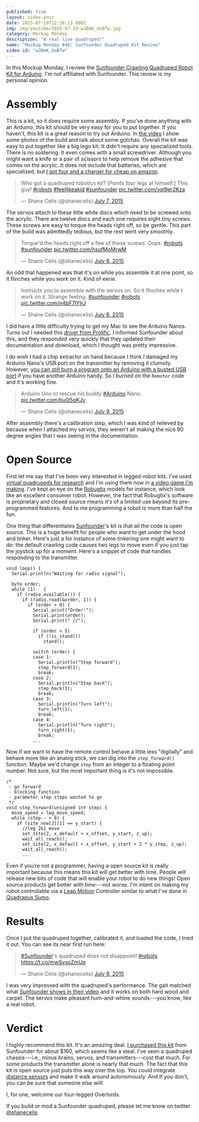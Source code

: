 ```yaml
---
published: true
layout: video-post
date: 2015-07-19T22:38:13.000Z
img: img/youtube/2015-07-19-wJBmK_GoBTw.jpg
category: Mockup Monday
description: "A real live quadruped!"
name: "Mockup Monday #46: Sunfounder Quadruped Kit Review"
video-id: "wJBmK_GoBTw"
---
```

In this Mockup Monday, I review the [Sunfounder Crawling Quadruped Robot Kit for Arduino](http://www.sunfounder.com/index.php?c=blogcs&a=details&id=46&memberid=1).  I'm not affiliated with Sunfounder.  This review is my personal opinion.

# Assembly

This is a kit, so it does require some assembly.  If you've done anything with an Arduino, this kit should be very easy for you to put together.  If you haven't, this kit is a great reason to try out Arduino.  In [the video](https://www.youtube.com/watch?v=wJBmK_GoBTw) I show some photos of the build and talk about some gotchas.  Overall the kit was easy to put together like a big lego kit.  It didn't require any specialized tools.  There is no soldering.  It even comes with a small screwdriver.  Although you might want a knife or a pair of scissors to help remove the adhesive that comes on the acrylic.  It does not include that batteries, which are specialized, but [I got four and a charger for cheap on amazon](http://www.amazon.com/gp/product/B00935L08O?psc=1&redirect=true&ref_=oh_aui_detailpage_o03_s00).

<blockquote class="twitter-tweet" lang="en"><p lang="en" dir="ltr">Who got a quadruped robotics kit? [Points four legs at himself.] This guy! <a href="https://twitter.com/hashtag/robots?src=hash">#robots</a> <a href="https://twitter.com/hashtag/feellikeakid?src=hash">#feellikeakid</a> <a href="https://twitter.com/hashtag/sunfounder?src=hash">#sunfounder</a> <a href="http://t.co/vql9er2Kza">pic.twitter.com/vql9er2Kza</a></p>&mdash; Shane Celis (@shanecelis) <a href="https://twitter.com/shanecelis/status/618211395587436545">July 7, 2015</a></blockquote> <script async src="//platform.twitter.com/widgets.js" charset="utf-8"></script>

The servos attach to these little white discs which need to be screwed
onto the acrylic.  There are twelve discs and each one requires eight
tiny screws.  These screws are easy to torque the heads right off, so
be gentle.  This part of the build was admittedly tedious, but the
rest went very smoothly.

<blockquote class="twitter-tweet" lang="en"><p lang="en" dir="ltr">Torque&#39;d the heads right off a few of these screws. Oops. <a href="https://twitter.com/hashtag/robots?src=hash">#robots</a> <a href="https://twitter.com/hashtag/sunfounder?src=hash">#sunfounder</a> <a href="http://t.co/hsufMoMrwM">pic.twitter.com/hsufMoMrwM</a></p>&mdash; Shane Celis (@shanecelis) <a href="https://twitter.com/shanecelis/status/618591460590546944">July 8, 2015</a></blockquote> <script async src="//platform.twitter.com/widgets.js" charset="utf-8"></script>

An odd that happened was that it's on while you assemble it at one point, so it flinches while you work on it.  Kind of eerie.

<blockquote class="twitter-tweet" lang="en"><p lang="en" dir="ltr">Instructs you to assemble with the servos on. So it flinches while I work on it. Strange feeling. <a href="https://twitter.com/hashtag/sunfounder?src=hash">#sunfounder</a> <a href="https://twitter.com/hashtag/robots?src=hash">#robots</a> <a href="http://t.co/n4bF7IYIrJ">pic.twitter.com/n4bF7IYIrJ</a></p>&mdash; Shane Celis (@shanecelis) <a href="https://twitter.com/shanecelis/status/618859072549441536">July 8, 2015</a></blockquote> <script async src="//platform.twitter.com/widgets.js" charset="utf-8"></script>

I did have a little difficulty trying to get my Mac to see the Arduino Nanos.  Turns out I needed this [driver from Prolific](http://www.prolific.com.tw/US/ShowProduct.aspx?p_id=229&pcid=41).  I informed Sunfounder about this, and they responded very quickly that they updated their documentation and download, which I thought was pretty impressive.

I do wish I had a chip extractor on hand because I think I damaged my
Arduino Nano's USB port on the transmitter by removing it clumsily.
However, [you can still burn a program onto an Arduino with a busted USB port](http://forum.arduino.cc/index.php?topic=178540.0) if you have another Arduino handy.  So I burned on the `Remoter` code and it's working fine.

<blockquote class="twitter-tweet" lang="en"><p lang="tl" dir="ltr">Arduino Uno to rescue his buddy <a href="https://twitter.com/hashtag/Arduino?src=hash">#Arduino</a> Nano. <a href="http://t.co/tju0l5qKJv">pic.twitter.com/tju0l5qKJv</a></p>&mdash; Shane Celis (@shanecelis) <a href="https://twitter.com/shanecelis/status/619162093040873472">July 9, 2015</a></blockquote> <script async src="//platform.twitter.com/widgets.js" charset="utf-8"></script>

After assembly there's a calibration step, which I was kind of relieved by because when I attached my servos, they weren't all making the nice 90 degree angles that I was seeing in the documentation.

# Open Source

First let me say that I've been very interested in legged-robot kits.  I've used [virtual quadrupeds for research](http://www.shanecelis.com/publications.html) and I'm using them now in [a video game I'm making](http://quadrapussumo.com).  I've kept an eye on the [Robugtix](http://www.robugtix.com) models for instance, which look like an excellent consumer robot.  However, the fact that Robugtix's software is proprietary and closed source means it's of a limited use beyond its pre-programmed features.  And to me programming a robot is more than half the fun.

One thing that differentiates [Sunfounder](http://sunfounder.com)'s kit is that all the code is open source.  This is a huge benefit for people who want to get under the hood and tinker.  Here's just a for instance of some tinkering one might want to do: the default crawling code causes two legs to move even if you just tap the joystick up for a moment.  Here's a snippet of code that handles responding to the transmitter.

    void loop() {
      Serial.println("Waiting for radio signal");

      byte order;
      while (1)   {
        if (radio.available()) {
          if (radio.read(&order, 1)) {
            if (order > 0) {
              Serial.print("Order:");
              Serial.print(order);
              Serial.print(" //");

              if (order < 5)
                if (!is_stand())
                  stand();

              switch (order) {
              case 1:
                Serial.println("Step forward");
                step_forward(1);
                break;
              case 2:
                Serial.println("Step back");
                step_back(1);
                break;
              case 3:
                Serial.println("Turn left");
                turn_left(1);
                break;
              case 4:
                Serial.println("Turn right");
                turn_right(1);
                break;
              ...

Now if we want to have the remote control behave a little less "digitally" and behave more like an analog stick, we can dig into the `step_forward()` function. Maybe we'd change `step` from an integer to a floating point number.  Not sure, but the most important thing is it's not impossible.

    /*
     - go forward
     - blocking function
     - parameter step steps wanted to go
     */
    void step_forward(unsigned int step) {
      move_speed = leg_move_speed;
      while (step-- > 0) {
        if (site_now[2][1] == y_start) {
          //leg 2&1 move
          set_site(2, x_default + x_offset, y_start, z_up);
          wait_all_reach();
          set_site(2, x_default + x_offset, y_start + 2 * y_step, z_up);
          wait_all_reach();
          ...

Even if you're not a programmer, having a open source kit is really important because this means this kit will get better with time.  People will release new bits of code that will enable your robot to do new things!  Open source products get better with time---not worse.  I'm intent on making my robot controllable via a [Leap Motion](http://leapmotion.com) Controller similar to what I've done in [Quadrapus Sumo](http://quadrapussumo.com).

# Results

Once I put the quadruped together, calibrated it, and loaded the code, I tried it out.  You can see its near first run here:

<blockquote class="twitter-tweet" lang="en"><p lang="en" dir="ltr"><a href="https://twitter.com/hashtag/Sunfounder?src=hash">#Sunfounder</a>&#39;s quadruped does not disappoint! <a href="https://twitter.com/hashtag/robots?src=hash">#robots</a> <a href="https://t.co/mwSyxoZmUp">https://t.co/mwSyxoZmUp</a></p>&mdash; Shane Celis (@shanecelis) <a href="https://twitter.com/shanecelis/status/619163322961801216">July 9, 2015</a></blockquote> <script async src="//platform.twitter.com/widgets.js" charset="utf-8"></script>

I was very impressed with the quadruped's performance.  The gait matched what [Sunfounder shows in their video](http://www.sunfounder.com/index.php?c=blogcs&a=details&id=46&memberid=1) and it works on both hard wood and carpet.  The servos make pleasant hum-and-whine sounds---you know, like a real robot.

# Verdict

I highly recommend this kit.  It's an amazing deal.  [I purchased this kit](http://www.sunfounder.com/index.php?c=showcs&id=99&model=Crawling%20Quadruped%20Robot) from Sunfounder for about $160, which seems like a steal.  I've seen a quadruped chassis---i.e., minus brains, servos, and transmitters---cost that much.  For some products the transmitter alone is nearly that much.  The fact that this kit is open source just puts this way over the top.  You could integrate [distance sensors](http://www.sunfounder.com/index.php?c=showcs&id=43&model=HC-SR04&pname=Arduino&name=Module&pid=21) and make it walk around autonomously.  And if you don't, you can be sure that someone else will!

I, for one, welcome our four-legged Overlords.

If you build or mod a Sunfounder quadruped, please let me know on twitter [@shanecelis](https://twitter.com/shanecelis).
